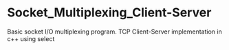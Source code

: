 # Socket_Multiplexing_Client-Server
Basic socket I/O multiplexing program. TCP Client-Server implementation in c++ using select
